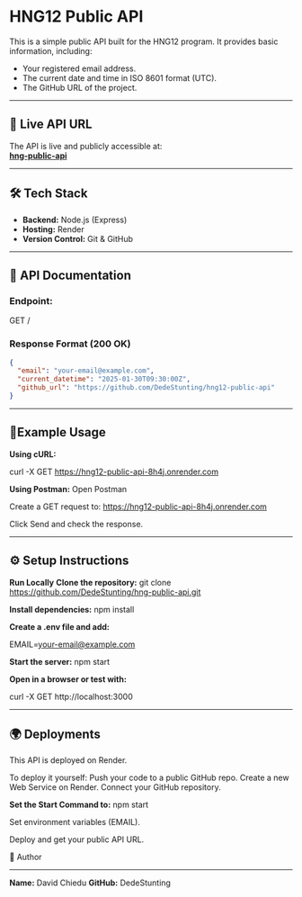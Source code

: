 # HNG12 Public API

This is a simple public API built for the HNG12 program. It provides basic information, including:  
- Your registered email address.  
- The current date and time in ISO 8601 format (UTC).  
- The GitHub URL of the project.  

---

## 🚀 Live API URL  
The API is live and publicly accessible at:  
**[hng-public-api](https://hng-public-api-8h4j.onrender.com)**  

---

## **🛠 Tech Stack**
- **Backend:** Node.js (Express)  
- **Hosting:** Render  
- **Version Control:** Git & GitHub  

---

## **📌 API Documentation**
### **Endpoint:**  
GET /

### **Response Format (200 OK)**  
```json
{
  "email": "your-email@example.com",
  "current_datetime": "2025-01-30T09:30:00Z",
  "github_url": "https://github.com/DedeStunting/hng12-public-api"
}
```
---
## 🔄Example Usage

**Using cURL:**

curl -X GET https://hng12-public-api-8h4j.onrender.com

**Using Postman:**
Open Postman

Create a GET request to:
https://hng12-public-api-8h4j.onrender.com

Click Send and check the response.

---


## ⚙️ Setup Instructions
**Run Locally**
**Clone the repository:**
git clone https://github.com/DedeStunting/hng-public-api.git

**Install dependencies:**
npm install

**Create a .env file and add:**

EMAIL=your-email@example.com

**Start the server:**
npm start

**Open in a browser or test with:**

curl -X GET http://localhost:3000

---

## 🌍 Deployments
This API is deployed on Render.

To deploy it yourself:
Push your code to a public GitHub repo.
Create a new Web Service on Render.
Connect your GitHub repository.

**Set the Start Command to:**
npm start

Set environment variables (EMAIL).

Deploy and get your public API URL.

📝 Author

---

**Name:** David Chiedu
**GitHub:** DedeStunting


